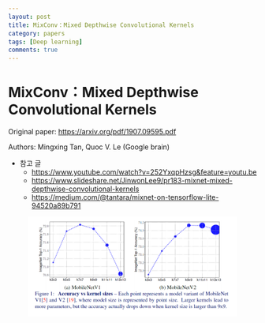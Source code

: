 ```yaml
---
layout: post
title: MixConv：Mixed Depthwise Convolutional Kernels
category: papers
tags: [Deep learning]
comments: true
---
```


# MixConv：Mixed Depthwise Convolutional Kernels

Original paper: https://arxiv.org/pdf/1907.09595.pdf

Authors: Mingxing Tan, Quoc V. Le (Google brain)

- 참고 글
  - https://www.youtube.com/watch?v=252YxqpHzsg&feature=youtu.be
  - https://www.slideshare.net/JinwonLee9/pr183-mixnet-mixed-depthwise-convolutional-kernels
  - https://medium.com/@tantara/mixnet-on-tensorflow-lite-94520a89b791


<center>
<figure>
<img src="/assets/post_img/papers/2019-11-15-mixnet/fig1.PNG" alt="views">
<figcaption></figcaption>
</figure>
</center>
